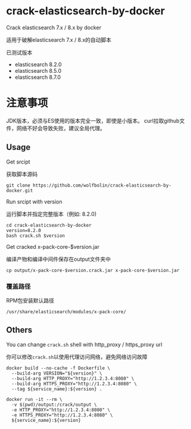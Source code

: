 # crack-elasticsearch-by-docker

Crack elasticsearch 7.x / 8.x by docker

适用于破解elasticsearch 7.x / 8.x的自动脚本

已测试版本
* elasticsearch 8.2.0
* elasticsearch 8.5.0
* elasticsearch 8.7.0


# 注意事项

JDK版本，必须与ES使用的版本完全一致，即使是小版本。
curl拉取github文件，网络不好会导致失败，建议全局代理。

## Usage

Get srcipt

获取脚本源码

```shell
git clone https://github.com/wolfbolin/crack-elasticsearch-by-docker.git
```

Run srcipt with version

运行脚本并指定完整版本（例如: 8.2.0)

```shell
cd crack-elasticsearch-by-docker
version=8.2.0
bash crack.sh $version
```

Get cracked x-pack-core-$version.jar

编译产物和编译中间件保存在output文件夹中

```shell
cp output/x-pack-core-$version.crack.jar x-pack-core-$version.jar
```
### 覆盖路径

RPM包安装默认路径

```shell
/usr/share/elasticsearch/modules/x-pack-core/

```



## Others
You can change `crack.sh` shell with http_proxy / https_proxy url

你可以修改`crack.sh`以使用代理访问网络，避免网络访问故障

```shell
docker build --no-cache -f Dockerfile \
  --build-arg VERSION="${version}" \
  --build-arg HTTP_PROXY="http://1.2.3.4:8080" \
  --build-arg HTTPS_PROXY="http://1.2.3.4:8080" \
  --tag ${service_name}:${version} .

docker run -it --rm \
  -v $(pwd)/output:/crack/output \
  -e HTTP_PROXY="http://1.2.3.4:8080" \
  -e HTTPS_PROXY="http://1.2.3.4:8080" \
  ${service_name}:${version}
```


